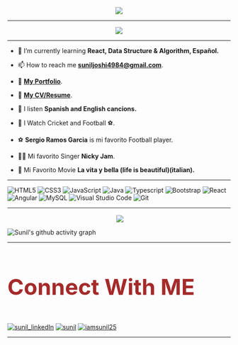 <!-- https://raw.githubusercontent.com/iamsunil25/Aryamanz29/master/images/connect-with-me.png -->

<p align="center">
  <img src="https://readme-typing-svg.herokuapp.com?color=996633&size=50&center=true&vCenter=true&width=900&height=70&lines=Hey+There+👋,+I'm+Sunil+Joshi;+An+Open+Source+Enthusiast+☀;Frontend+Web+Developer+💻;A+Problem+Solver+🕵;I+am+Football+Lover+⚽;">
</p>
<hr>

<p align="center">
<img  src="https://github-profile-trophy.vercel.app/?username=iamsunil25&theme=onedark(https://github.com/ryo-ma/github-profile-trophy)">
</p>

<hr>

- 🌱 I’m currently learning **React, Data Structure & Algorithm, Español.**

- 📫 How to reach me [**suniljoshi4984@gmail.com**](mailto:suniljoshi4984@gmail.com).

-  📁 [**My Portfolio**](https://iamsunil25.github.io/portfolio/).

- 📄 [**My CV/Resume**](https://drive.google.com/file/d/165uj5PaEOe8rBhb48D9Pcu2udW7hukXU/view?usp=sharing).

- 🎵 I listen **Spanish and English cancions.**

- 🏏 I Watch Cricket and Football ⚽.

- ⚽ **Sergio Ramos Garcia** is mi favorito Football player.

-  👨‍🎤 Mi favorito Singer **Nicky Jam**.

- 🎦 Mi Favorito Movie **La vita y bella (life is beautiful)(italian).** 
  
<hr>


![HTML5](https://img.shields.io/badge/html5-%23E34F26.svg?style=for-the-badge&logo=html5&logoColor=white) ![CSS3](https://img.shields.io/badge/css3-%231572B6.svg?style=for-the-badge&logo=css3&logoColor=white) ![JavaScript](https://img.shields.io/badge/javascript-%23323330.svg?style=for-the-badge&logo=javascript&logoColor=%23F7DF1E) ![Java](https://img.shields.io/badge/Java-FF6C37?style=for-the-badge&logo=java&logoColor=green) ![Typescript](https://img.shields.io/badge/typescript-FF6C37?style=for-the-badge&logo=typescript&logoColor=%23f7df1e)   ![Bootstrap](https://img.shields.io/badge/bootstrap-%23563D7C.svg?style=for-the-badge&logo=bootstrap&logoColor=white) ![React](https://img.shields.io/badge/react-%2320232a.svg?style=for-the-badge&logo=react&logoColor=%2361DAFB) ![Angular](https://img.shields.io/badge/Angular-FF6C37?style=for-the-badge&logo=Angular&logoColor=%000) ![MySQL](https://img.shields.io/badge/mysql-%2300f.svg?style=for-the-badge&logo=mysql&logoColor=white)  ![Visual Studio Code](https://img.shields.io/badge/Visual%20Studio%20Code-0078d7.svg?style=for-the-badge&logo=visual-studio-code&logoColor=white) ![Git](https://img.shields.io/badge/git-%23F05033.svg?style=for-the-badge&logo=git&logoColor=white)   

<hr>

<p align ="center">&nbsp;<img align="center" src="https://github-readme-stats.vercel.app/api?username=iamsunil25&show_icons=true&count_private=true&theme=react" />

![Sunil's github activity graph](https://activity-graph.herokuapp.com/graph?username=iamsunil25&bg_color=111111&color=1fdbd8&line=ff5c5c&point=1adbce&area=true&hide_border=true)
  
<hr>

<!-- <img src="https://raw.githubusercontent.com/iamsunil25/Aryamanz29/master/images/connect-with-me.png" align ="center" alt="image"> -->


<p align="center">
 <h1 style= "font-size:50px;color:brown;">Connect With ME</h1>
 <br>
<a href="https://www.linkedin.com/in/iamsunil25" target="blank"><img align="center" src="https://img.shields.io/badge/LinkedIn-0077B5?style=for-the-badge&logo=linkedin&logoColor=white" alt="sunil_linkedIn"/></a> <a href="https://www.instagram.com/iamsunil25/" target="blank"><img align="center" src="https://img.shields.io/badge/Instagram-E4405F?style=for-the-badge&logo=instagram&logoColor=white" alt="sunil" /></a> <a href="https://twitter.com/iamsunil25" target="blank"><img src="https://img.shields.io/twitter/follow/iamsunil25?logo=twitter&style=for-the-badge" align="center" alt="iamsunil25" /></a>
</p>

<hr>

<!-- ----------- CONNECT WITH ME SECTION END ------------ -->


[twitter]: https://twitter.com/iamsunil25
[instagram]: https://www.instagram.com/iamsunil25/
[linkedin]: https://www.linkedin.com/in/iamsunil25

